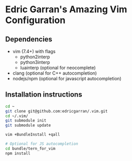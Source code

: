 Edric Garran's Amazing Vim Configuration
========================================

Dependencies
------------
* vim (7.4+) with flags
  - python2interp
  - python3interp
  - luainterp (optional for neocomplete)
* clang (optional for C++ autocompletion)
* nodejs/npm (optional for javascript autocompletion)


Installation instructions
-------------------------
```bash
cd ~
git clone git@github.com:edricgarran/.vim.git
cd ~/.vim/
git submodule init
git submodule update

vim +BundleInstall +qall

# Optional for JS autocompletion
cd bundle/tern_for_vim
npm install
```
